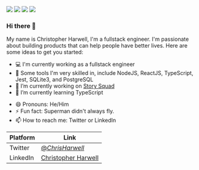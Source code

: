 
<a><img src="https://img.shields.io/badge/Backend-NodeJS-success"></a>
<a><img src="https://img.shields.io/badge/Database-PostgreSQL-9cf"></a>
<a><img src="https://img.shields.io/badge/Langauge-TypeScript-informational"></a>
<a><img src="https://img.shields.io/badge/Frontend-React-informational"></a>
### Hi there 👋
My name is Christopher Harwell, I'm a fullstack engineer. I'm passionate about building products that can help people have better lives.
Here are some ideas to get you started:

- 💻 I'm currently working as a fullstack engineer
- 🔨 Some tools I'm very skilled in, include NodeJS, ReactJS, TypeScript, Jest,  SQLite3, and PostgreSQL
- 🔭 I’m currently working on [Story Squad](https://github.com/ss-mvp/backend)
- 🌱 I’m currently learning TypeScript
<!-- - 🤔 I’m looking for help with [Minimalist Budget](https://github.com/ChristopherHarwell/minimalist_budget_frontend/) -->
- 😄 Pronouns: He/Him
- ⚡ Fun fact: Superman didn't always fly.
- 📫 How to reach me: Twitter or LinkedIn 


| Platform | Link |
| ----------- | ----------- |
| Twitter | [@_ChrisHarwell_](https://twitter.com/_ChrisHarwell_) |
| LinkedIn | [Christopher Harwell](https://www.linkedin.com/in/christopher-e-harwell/)  | 


 <!-- - 💬 Ask me about ... -->

<!-- - 👯 I’m looking to collaborate on ... -->

